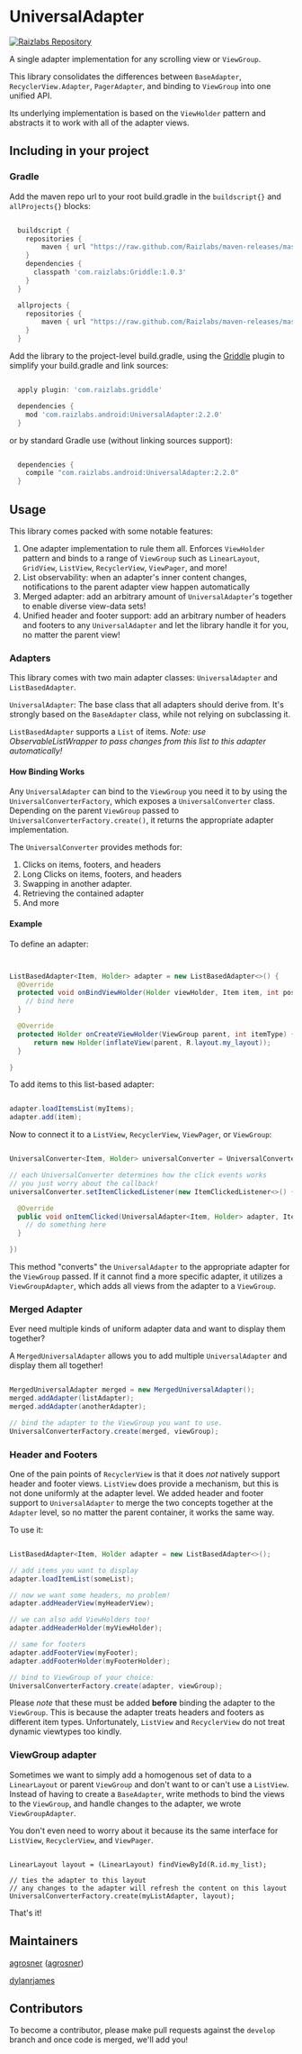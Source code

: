 # UniversalAdapter

[![Raizlabs Repository](http://img.shields.io/badge/Raizlabs%20Repository-2.2.0-blue.svg?style=flat)](https://github.com/Raizlabs/maven-releases)

A single adapter implementation for any scrolling view or `ViewGroup`.

This library consolidates the differences between `BaseAdapter`, `RecyclerView.Adapter`, `PagerAdapter`, and binding to `ViewGroup` into one unified API.

Its underlying implementation is based on the `ViewHolder` pattern and abstracts it to work with all of the adapter views.

## Including in your project

### Gradle

Add the maven repo url to your root build.gradle in the ```buildscript{}``` and ```allProjects{}``` blocks:

```groovy

  buildscript {
    repositories {
        maven { url "https://raw.github.com/Raizlabs/maven-releases/master/releases" }
    }
    dependencies {
      classpath 'com.raizlabs:Griddle:1.0.3'
    }
  }

  allprojects {
    repositories {
        maven { url "https://raw.github.com/Raizlabs/maven-releases/master/releases" }
    }
  }


```

Add the library to the project-level build.gradle, using the [Griddle](https://github.com/Raizlabs/Griddle) plugin to simplify your build.gradle and link sources:

```groovy

  apply plugin: 'com.raizlabs.griddle'

  dependencies {
    mod 'com.raizlabs.android:UniversalAdapter:2.2.0'
  }

```

or by standard Gradle use (without linking sources support):

```groovy

  dependencies {
    compile "com.raizlabs.android:UniversalAdapter:2.2.0"
  }

```

## Usage

This library comes packed with some notable features:
  1. One adapter implementation to rule them all. Enforces `ViewHolder` pattern and binds to a
  range of `ViewGroup` such as `LinearLayout`, `GridView`, `ListView`, `RecyclerView`,
  `ViewPager`, and more!
  2. List observability: when an adapter's inner content changes, notifications to the parent adapter view happen automatically
  3. Merged adapter: add an arbitrary amount of `UniversalAdapter`'s together to enable diverse view-data sets!
  4. Unified header and footer support: add an arbitrary number of headers and footers to any `UniversalAdapter` and let the library handle it for you, no matter the parent view!


### Adapters

This library comes with two main adapter classes: `UniversalAdapter` and `ListBasedAdapter`.

`UniversalAdapter`: The base class that all adapters should derive from. It's strongly
based on the `BaseAdapter` class, while not relying on subclassing it.

`ListBasedAdapter` supports a `List` of items. _Note: use ObservableListWrapper to pass changes from this list to this adapter automatically!_

#### How Binding Works

Any `UniversalAdapter` can bind to the `ViewGroup` you need it to by using the `UniversalConverterFactory`, which exposes a `UniversalConverter` class. Depending on the parent `ViewGroup` passed to `UniversalConverterFactory.create()`, it returns the appropriate adapter implementation.

The `UniversalConverter` provides methods for:
  1. Clicks on items, footers, and headers
  2. Long Clicks on items, footers, and headers
  3. Swapping in another adapter.
  4. Retrieving the contained adapter
  5. And more

#### Example

To define an adapter:

```java


ListBasedAdapter<Item, Holder> adapter = new ListBasedAdapter<>() {
  @Override
  protected void onBindViewHolder(Holder viewHolder, Item item, int position) {
    // bind here
  }

  @Override
  protected Holder onCreateViewHolder(ViewGroup parent, int itemType) {
      return new Holder(inflateView(parent, R.layout.my_layout));
  }

}


```

To add items to this list-based adapter:


```java

adapter.loadItemsList(myItems);
adapter.add(item);


```

Now to connect it to a `ListView`, `RecyclerView`, `ViewPager`, or `ViewGroup`:

```java

UniversalConverter<Item, Holder> universalConverter = UniversalConverterFactory.create(adapter, someViewGroup);

// each UniversalConverter determines how the click events works
// you just worry about the callback!
universalConverter.setItemClickedListener(new ItemClickedListener<>() {

  @Override
  public void onItemClicked(UniversalAdapter<Item, Holder> adapter, Item item, Holder holder, int position) {
    // do something here
  }

})

```

This method "converts" the `UniversalAdapter` to the appropriate adapter for the `ViewGroup` passed. If it cannot find a more specific adapter, it utilizes a `ViewGroupAdapter`, which adds all views from the adapter to a `ViewGroup`.

### Merged Adapter

Ever need multiple kinds of uniform adapter data and want to display them together?

A `MergedUniversalAdapter` allows you to add multiple `UniversalAdapter` and display them all together!

```java

MergedUniversalAdapter merged = new MergedUniversalAdapter();
merged.addAdapter(listAdapter);
merged.addAdapter(anotherAdapter);

// bind the adapter to the ViewGroup you want to use.
UniversalConverterFactory.create(merged, viewGroup);

```

### Header and Footers

One of the pain points of `RecyclerView` is that it does _not_ natively support header and footer views. `ListView` does provide a mechanism, but this is not done uniformly at the adapter level. We added header and footer support to `UniversalAdapter` to merge the two concepts together at the `Adapter` level, so no matter the parent container, it works the same way.

To use it:

```java

ListBasedAdapter<Item, Holder adapter = new ListBasedAdapter<>();

// add items you want to display
adapter.loadItemList(someList);

// now we want some headers, no problem!
adapter.addHeaderView(myHeaderView);

// we can also add ViewHolders too!
adapter.addHeaderHolder(myViewHolder);

// same for footers
adapter.addFooterView(myFooter);
adapter.addFooterHolder(myFooterHolder);

// bind to ViewGroup of your choice:
UniversalConverterFactory.create(adapter, viewGroup);

```

Please _note_ that these must be added __before__ binding the adapter to the `ViewGroup`. This is because the adapter treats headers and footers as different item types. Unfortunately, `ListView` and `RecyclerView` do not treat dynamic viewtypes too kindly. 

### ViewGroup adapter

Sometimes we want to simply add a homogenous set of data to a `LinearLayout` or parent `ViewGroup` and don't want to or can't use a `ListView`. Instead of having to create a `BaseAdapter`, write methods to bind the views to the `ViewGroup`, and handle changes to the adapter, we wrote `ViewGroupAdapter`.

You don't even need to worry about it because its the same interface for `ListView`, `RecyclerView`, and `ViewPager`.

```javaadd

LinearLayout layout = (LinearLayout) findViewById(R.id.my_list);

// ties the adapter to this layout
// any changes to the adapter will refresh the content on this layout
UniversalConverterFactory.create(myListAdapter, layout);

```

That's it!

## Maintainers

[agrosner](https://github.com/agrosner) ([agrosner](https://twitter.com/agrosner))

[dylanrjames](https://github.com/dylanrjames)

## Contributors

To become a contributor, please make pull requests against the `develop` branch and once code is merged, we'll add you!
